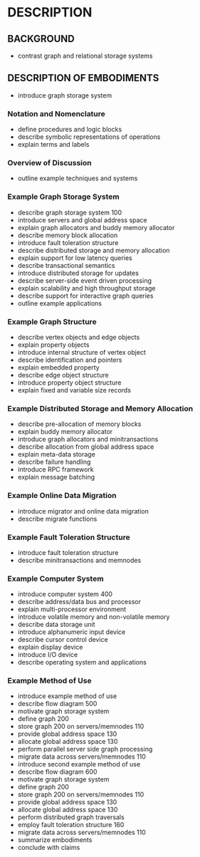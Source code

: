 # DESCRIPTION

## BACKGROUND

- contrast graph and relational storage systems

## DESCRIPTION OF EMBODIMENTS

- introduce graph storage system

### Notation and Nomenclature

- define procedures and logic blocks
- describe symbolic representations of operations
- explain terms and labels

### Overview of Discussion

- outline example techniques and systems

### Example Graph Storage System

- describe graph storage system 100
- introduce servers and global address space
- explain graph allocators and buddy memory allocator
- describe memory block allocation
- introduce fault toleration structure
- describe distributed storage and memory allocation
- explain support for low latency queries
- describe transactional semantics
- introduce distributed storage for updates
- describe server-side event driven processing
- explain scalability and high throughput storage
- describe support for interactive graph queries
- outline example applications

### Example Graph Structure

- describe vertex objects and edge objects
- explain property objects
- introduce internal structure of vertex object
- describe identification and pointers
- explain embedded property
- describe edge object structure
- introduce property object structure
- explain fixed and variable size records

### Example Distributed Storage and Memory Allocation

- describe pre-allocation of memory blocks
- explain buddy memory allocator
- introduce graph allocators and minitransactions
- describe allocation from global address space
- explain meta-data storage
- describe failure handling
- introduce RPC framework
- explain message batching

### Example Online Data Migration

- introduce migrator and online data migration
- describe migrate functions

### Example Fault Toleration Structure

- introduce fault toleration structure
- describe minitransactions and memnodes

### Example Computer System

- introduce computer system 400
- describe address/data bus and processor
- explain multi-processor environment
- introduce volatile memory and non-volatile memory
- describe data storage unit
- introduce alphanumeric input device
- describe cursor control device
- explain display device
- introduce I/O device
- describe operating system and applications

### Example Method of Use

- introduce example method of use
- describe flow diagram 500
- motivate graph storage system
- define graph 200
- store graph 200 on servers/memnodes 110
- provide global address space 130
- allocate global address space 130
- perform parallel server side graph processing
- migrate data across servers/memnodes 110
- introduce second example method of use
- describe flow diagram 600
- motivate graph storage system
- define graph 200
- store graph 200 on servers/memnodes 110
- provide global address space 130
- allocate global address space 130
- perform distributed graph traversals
- employ fault toleration structure 160
- migrate data across servers/memnodes 110
- summarize embodiments
- conclude with claims

